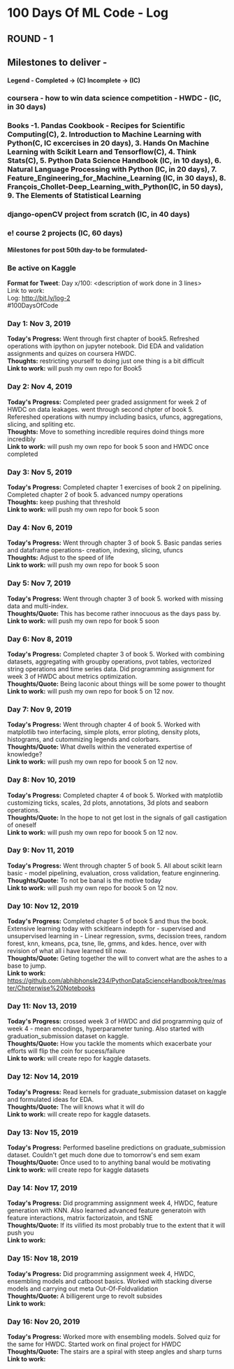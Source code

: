 # 100 Days Of ML Code - Log

## ROUND - 1

## Milestones to deliver - 
#### Legend - Completed -> (C) Incomplete -> (IC)
### coursera - how to win data science competition - HWDC -  (IC, in 30 days) 
### Books -1. Pandas Cookbook - Recipes for Scientific Computing(C), 2. Introduction to Machine Learning with Python(C, IC excercises in 20 days), 3. Hands On Machine Learning with Scikit Learn and Tensorflow(C), 4. Think Stats(C),  5. Python Data Science Handbook (IC, in 10 days), 6. Natural Language Processing with Python (IC, in 20 days), 7. Feature_Engineering_for_Machine_Learning (IC, in 30 days), 8. François_Chollet-Deep_Learning_with_Python(IC, in 50 days), 9. The Elements of Statistical Learning 
### django-openCV project from scratch (IC, in 40 days)
### e! course 2 projects (IC, 60 days)
#### Milestones for post 50th day-to be formulated-
### Be active on Kaggle

**Format for Tweet**:
Day x/100: <description of work done in 3 lines><br>
Link to work: <if required><br>
Log: http://bit.ly/log-2<br>
#100DaysOfCode
  
### Day 1: Nov 3, 2019 
**Today's Progress:** Went through first chapter of book5. Refreshed operations with ipython on jupyter notebook. Did EDA and validation assignments and quizes on coursera HWDC.<br>
**Thoughts:** restricting yourself to doing just one thing is a bit difficult<br>
**Link to work:** will push my own repo for Book5

### Day 2: Nov 4, 2019 
**Today's Progress:** Completed peer graded assignment for week 2 of HWDC on data leakages. went through second chpter of book 5. Refereshed operations with numpy including basics, ufuncs, aggregations, slicing, and spliting etc.<br>
**Thoughts:** Move to something incredible requires doind things more incredibly<br>
**Link to work:** will push my own repo for book 5 soon and HWDC once completed

### Day 3: Nov 5, 2019 
**Today's Progress:** Completed chapter 1 exercises of book 2 on pipelining. Completed chapter 2 of book 5. advanced numpy operations<br>
**Thoughts:** keep pushing that threshold<br>
**Link to work:** will push my own repo for book 5 soon

### Day 4: Nov 6, 2019 
**Today's Progress:** Went through chapter 3 of book 5. Basic pandas series and dataframe operations- creation, indexing, slicing, ufuncs<br>
**Thoughts:** Adjust to the speed of life<br>
**Link to work:** will push my own repo for book 5 soon

### Day 5: Nov 7, 2019 
**Today's Progress:** Went through chapter 3 of book 5. worked with missing data and multi-index.<br>
**Thoughts/Quote:** This has become rather innocuous as the days pass by.<br>
**Link to work:** will push my own repo for book 5 soon

### Day 6: Nov 8, 2019 
**Today's Progress:** Completed chapter 3 of book 5. Worked with combining datasets, aggregating with groupby operations, pvot tables, vectorized string operations and time series data. Did programming assignment for week 3 of HWDC about metrics optimization. <br>
**Thoughts/Quote:** Being laconic about things will be some power to thought<br>
**Link to work:** will push my own repo for book 5 on 12 nov.

### Day 7: Nov 9, 2019 
**Today's Progress:** Went through chapter 4 of book 5. Worked with matplotlib two interfacing, simple plots, error ploting, density plots, histograms, and cutommizing legends and colorbars.<br>
**Thoughts/Quote:** What dwells within the venerated expertise of knowledge?<br>
**Link to work:** will push my own repo for boook 5 on 12 nov.

### Day 8: Nov 10, 2019 
**Today's Progress:** Completed chapter 4 of book 5. Worked with matplotlib customizing ticks, scales, 2d plots, annotations, 3d plots and seaborn operations.<br>
**Thoughts/Quote:** In the hope to not get lost in the signals of gall castigation of oneself<br>
**Link to work:** will push my own repo for boook 5 on 12 nov.

### Day 9: Nov 11, 2019 
**Today's Progress:** Went through chapter 5 of book 5. All about scikit learn basic - model pipelining, evaluation, cross validation, feature enginnering.<br>
**Thoughts/Quote:** To not be banal is the motive today<br>
**Link to work:** will push my own repo for boook 5 on 12 nov.

### Day 10: Nov 12, 2019 
**Today's Progress:** Completed chapter 5 of book 5 and thus the book. Extensive learning today with sckitlearn indepth for  - supervised and unsupervised learning in - Linear regression, svms, decission trees, random forest, knn, kmeans, pca, tsne, lle, gmms, and kdes. hence, over with revision of what all i have learned till now.<br>
**Thoughts/Quote:** Geting together the will to convert what are the ashes to a base to jump.<br>
**Link to work:** https://github.com/abhibhonsle234/PythonDataScienceHandbook/tree/master/Chpterwise%20Notebooks

### Day 11: Nov 13, 2019 
**Today's Progress:** crossed week 3 of HWDC and did programming quiz of week 4 - mean encodings, hyperparameter tuning. Also started with graduation_submission dataset on kaggle.<br>
**Thoughts/Quote:** How you tackle the moments which exacerbate your efforts will flip the coin for sucess/failure<br>
**Link to work:** will create repo for kaggle datasets.

### Day 12: Nov 14, 2019 
**Today's Progress:** Read kernels for graduate_submission dataset on kaggle and formulated ideas for EDA. <br>
**Thoughts/Quote:** The will knows what it will do<br>
**Link to work:** will create repo for kaggle datasets.

### Day 13: Nov 15, 2019 
**Today's Progress:** Performed baseline predictions on graduate_submission dataset. Couldn't get much done due to tomorrow's end sem exam <br>
**Thoughts/Quote:** Once used to to anything banal would be motivating<br>
**Link to work:** will create repo for kaggle datasets

### Day 14: Nov 17, 2019 
**Today's Progress:** Did programming assignment week 4, HWDC, feature generation with KNN. Also learned advanced feature generatoin with feature interactions, matrix factorizatoin, and tSNE<br>
**Thoughts/Quote:** If its vilified its most probably true to the extent that it will push you<br>
**Link to work:**

### Day 15: Nov 18, 2019 
**Today's Progress:** Did programming assignment week 4, HWDC, ensembling models and catboost basics. Worked with stacking diverse models and carrying out meta Out-Of-Foldvalidation<br>
**Thoughts/Quote:** A billigerent urge to revolt subsides<br>
**Link to work:**

### Day 16: Nov 20, 2019 
**Today's Progress:** Worked more with ensembling models. Solved quiz for the same for HWDC. Started work on final project for HWDC<br>
**Thoughts/Quote:** The stairs are a spiral with steep angles and sharp turns<br>
**Link to work:**
